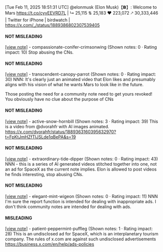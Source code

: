 [Tue Feb 11, 2025 18:51:31 UTC] @elonmusk (Elon Musk)【𝗕】: Welcome to Mars  https://t.co/cyvEEVRD7L | ↳ 25,115 ⇅ 25,183 ♥ 223,072 🡕 30,333,446 | Twitter for iPhone | birdwatch | https://x.com/_/status/1889386802307539405

#### NOT MISLEADING

[[view note]](https://x.com/i/birdwatch/n/1889520011896602940) - compassionate-conifer-crimsonwing (Shown notes: 0 · Rating impact: 10)
Stop abusing the CNs. 

#### NOT MISLEADING

[[view note]](https://x.com/i/birdwatch/n/1889437522847269101) - transcendent-canopy-parrot (Shown notes: 0 · Rating impact: 30)
NNN: It's clearly just an animated video that Elon likes and presumably aligns with his vision of what he wants Mars to look like in the future.

Those posting the need for a community note need to get yours revoked! You obviously have no clue about the purpose of CNs

#### NOT MISLEADING

[[view note]](https://x.com/i/birdwatch/n/1889433628247011417) - active-snow-hornbill (Shown notes: 3 · Rating impact: 39)
This is a video from @dvorahfr with AI images animated.
https://x.com/dvorahfr/status/1889363160395632970?t=FpKtJmHZfTlJSLde1qBePA&s=19

#### NOT MISLEADING

[[view note]](https://x.com/i/birdwatch/n/1889422757827649769) - extraordinary-tide-dipper (Shown notes: 0 · Rating impact: 43)
NNN - this is a series of AI generated videos stitched together into one, not an ad for SpaceX as the current note implies. Elon is allowed to post videos he finds interesting, stop abusing CNs.

#### NOT MISLEADING

[[view note]](https://x.com/i/birdwatch/n/1889422437755818075) - elegant-mint-wigeon (Shown notes: 0 · Rating impact: 11)
NNN I'm sure the report function is intended for dealing with inappropriate ads. I don't think community notes are intended for dealing with ads.

#### MISLEADING

[[view note]](https://x.com/i/birdwatch/n/1889417954284200150) - patient-peppermint-puffleg (Shown notes: 1 · Rating impact: 28)
This is an undisclosed ad for SpaceX, which is an interplanetary tourism company. The rules of x.com are against such undisclosed advertisements https://business.x.com/en/help/ads-policies
